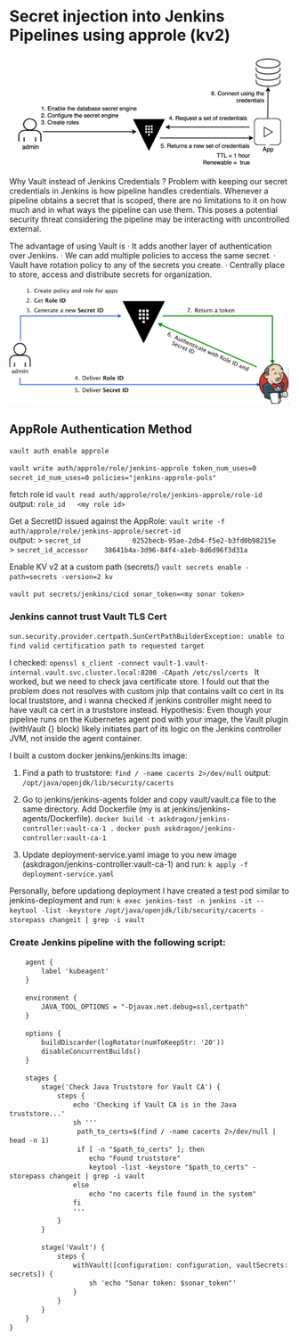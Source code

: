 # Secret injection into Jenkins Pipelines using approle (kv2) 

![alt text](image-1.png)

Why Vault instead of Jenkins Credentials ?
    Problem with keeping our secret credentials in Jenkins is how pipeline handles credentials. Whenever a pipeline obtains a secret that is scoped, there are no limitations to it on how much and in what ways the pipeline can use them. This poses a potential security threat considering the pipeline may be interacting with uncontrolled external.

The advantage of using Vault is
    · It adds another layer of authentication over Jenkins.
    · We can add multiple policies to access the same secret.
    · Vault have rotation policy to any of the secrets you create.
    · Centrally place to store, access and distribute secrets for organization.

![alt text](image-2.png)
## AppRole Authentication Method

`vault auth enable approle`

`vault write auth/approle/role/jenkins-approle token_num_uses=0 secret_id_num_uses=0 policies="jenkins-approle-pols"`

fetch role id
`vault read auth/approle/role/jenkins-approle/role-id`  
    output: `role_id   <my role id>`  

Get a SecretID issued against the AppRole:
`vault write -f auth/approle/role/jenkins-approle/secret-id`  
    output:
    > `secret_id             0252becb-95ae-2db4-f5e2-b3fd0b98215e`  
    > `secret_id_accessor    38641b4a-3d96-84f4-a1eb-8d6d96f3d31a`  

Enable KV v2 at a custom path (secrets/)
`vault secrets enable -path=secrets -version=2 kv`

`vault put secrets/jenkins/cicd sonar_token=<my sonar token>`

### Jenkins cannot trust Vault TLS Cert
`sun.security.provider.certpath.SunCertPathBuilderException: unable to find valid certification path to requested target`  

I checked:
`openssl s_client -connect vault-1.vault-internal.vault.svc.cluster.local:8200 -CApath /etc/ssl/certs `
It worked, but we need to check java certificate store. I fould out that the problem does not resolves with custom jnlp that contains vailt co cert in its local truststore, and i wanna checked if jenkins controller might need to have vault ca cert in a truststore instead. 
Hypothesis: Even though your pipeline runs on the Kubernetes agent pod with your image, the Vault plugin (withVault {} block) likely initiates part of its logic on the Jenkins controller JVM, not inside the agent container.

I built a custom docker jenkins/jenkins:lts image:
1. Find a path to truststore: 
`find / -name cacerts 2>/dev/null`
  output: `/opt/java/openjdk/lib/security/cacerts`

2. Go to jenkins/jenkins-agents folder and copy vault/vault.ca file to the same directory. Add Dockerfile (my is at jenkins/jenkins-agents/Dockerfile).
`docker build -t askdragon/jenkins-controller:vault-ca-1 .`
`docker push askdragon/jenkins-controller:vault-ca-1`

3. Update deployment-service.yaml image to you new image (askdragon/jenkins-controller:vault-ca-1) and run:
`k apply -f deployment-service.yaml`

Personally, before updationg deployment I have created a test pod similar to jenkins-deployment and run: 
`k exec jenkins-test -n jenkins -it -- keytool -list -keystore /opt/java/openjdk/lib/security/cacerts -storepass changeit | grep -i vault`

### Create Jenkins pipeline with the following script:

```pipeline {
    agent {
        label 'kubeagent'
    }

    environment {
        JAVA_TOOL_OPTIONS = "-Djavax.net.debug=ssl,certpath"
    }

    options {
        buildDiscarder(logRotator(numToKeepStr: '20'))
        disableConcurrentBuilds()
    }

    stages {
        stage('Check Java Truststore for Vault CA') {
            steps {
                echo 'Checking if Vault CA is in the Java truststore...'
                sh '''
                 path_to_certs=$(find / -name cacerts 2>/dev/null | head -n 1)
                 if [ -n "$path_to_certs" ]; then
                    echo "Found truststore"
                    keytool -list -keystore "$path_to_certs" -storepass changeit | grep -i vault
                else
                    echo "no cacerts file found in the system"
                fi
                '''
            }
        }

        stage('Vault') {
            steps {
                withVault([configuration: configuration, vaultSecrets: secrets]) {
                    sh 'echo "Sonar token: $sonar_token"'
                }
            }
        }
    }
} 
```
